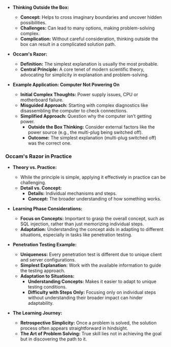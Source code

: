 - **Thinking Outside the Box:**
    - **Concept:** Helps to cross imaginary boundaries and uncover hidden possibilities.
    - **Challenges:** Can lead to many options, making problem-solving complex.
    - **Complication:** Without careful consideration, thinking outside the box can result in a complicated solution path.


- **Occam's Razor:**
    - **Definition:** The simplest explanation is usually the most probable.
    - **Central Principle:** A core tenet of modern scientific theory, advocating for simplicity in explanation and problem-solving.


- **Example Application: Computer Not Powering On**
    - **Initial Complex Thoughts:** Power supply issues, CPU or motherboard failure.
    - **Misguided Approach:** Starting with complex diagnostics like disassembling the computer to check connections.
    - **Simplified Approach:** Question why the computer isn’t getting power.
        - **Outside the Box Thinking:** Consider external factors like the power source (e.g., the multi-plug being switched off).
        - **Outcome:** The simplest explanation (multi-plug switched off) was the correct one.

### Occam's Razor in Practice
- **Theory vs. Practice:**
    - While the principle is simple, applying it effectively in practice can be challenging.
    - **Detail vs. Concept:**
        - **Details:** Individual mechanisms and steps.
        - **Concept:** The broader understanding of how something works.


- **Learning Phase Considerations:**
    - **Focus on Concepts:** Important to grasp the overall concept, such as SQL injection, rather than just memorizing individual steps.
    - **Adaptation:** Understanding the concept aids in adapting to different situations, especially in tasks like penetration testing.


- **Penetration Testing Example:**
    - **Uniqueness:** Every penetration test is different due to unique client and server configurations.
    - **Simplest Explanation:** Work with the available information to guide the testing approach.
    - **Adaptation to Situations:**
        - **Understanding Concepts:** Makes it easier to adapt to unique testing conditions.
        - **Difficulty with Steps Only:** Focusing only on individual steps without understanding their broader impact can hinder adaptability.


- **The Learning Journey:**
    - **Retrospective Simplicity:** Once a problem is solved, the solution process often appears straightforward in hindsight.
    - **The Art of Problem Solving:** True skill lies not in achieving the goal but in discovering the path to it.